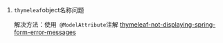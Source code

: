 1. `thymeleaf`object名称问题

   解决方法：使用` @ModelAttribute`注解 [thymeleaf-not-displaying-spring-form-error-messages](https://stackoverflow.com/questions/22948257/thymeleaf-not-displaying-spring-form-error-messages)


